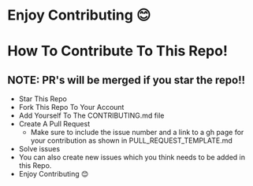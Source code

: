 
Enjoy Contributing 😊
=======
# How To Contribute To This Repo!
## NOTE: PR's will be merged if you star the repo!!
- Star This Repo
- Fork This Repo To Your Account
- Add Yourself To The CONTRIBUTING.md file
- Create A Pull Request
    - Make sure to include the issue number and a link to a gh page for your contribution as shown in PULL_REQUEST_TEMPLATE.md
- Solve issues
- You can also create new issues which you think needs to be added in this Repo.
- Enjoy Contributing :blush:
